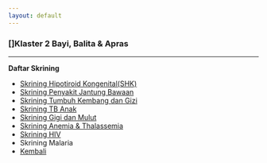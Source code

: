 ```yaml
---
layout: default
---
```


### []Klaster 2 Bayi, Balita & Apras
* * *
**Daftar Skrining**
-   <a href="https://docs.google.com/forms/d/e/1FAIpQLSfiCLwOyp_sfLVC1x5yvmj59Wun-by5qerqqoHiC3U7Hgr9IQ/viewform?usp=sharing">Skrining Hipotiroid Kongenital(SHK)</a>
-   <a href="https://docs.google.com/forms/d/e/1FAIpQLSffsAk5BQFZI3T3piri-PcTgox5KnQ3SfHPgdCi7lnyNjYHBA/viewform?usp=sharing">Skrining Penyakit Jantung Bawaan</a>
-   <a href="https://docs.google.com/forms/d/e/1FAIpQLSfPMxgpLQl4Y8egxbYUAUsmU9dHfpu7v6jM17sAu90WjSQWOw/viewform?usp=sharing">Skrining Tumbuh Kembang dan Gizi</a>
-   <a href="https://docs.google.com/forms/d/e/1FAIpQLSdCHF8hT0_-xuEE4yt5rXKsPa7EdngQEGEwPgKF6ewDFUrtCA/viewform?usp=sharing">Skrining TB Anak</a>
-   <a href="https://docs.google.com/forms/d/e/1FAIpQLSdKi4mUgMyGQeXskHUvp1pY-GvYwx15EL1GTDcL7eKH8kv5YA/viewform?usp=sharing">Skrining Gigi dan Mulut</a>
-   <a href="https://docs.google.com/forms/d/e/1FAIpQLSdoQ0X5H1SidVKkvlxLl-9WOx7JiTcmadVxkcmmz9r2htIiYA/viewform?usp=sharing">Skrining Anemia & Thalassemia</a>
-   <a href="https://docs.google.com/forms/d/e/1FAIpQLSc-sx0kfyXE7VJYPeAFPfkC-Lt_JjFbuJJ8uyAVBEQNa9Pb2Q/viewform?usp=sharing">Skrining HIV</a>
-   Skrining Malaria
-   [Kembali](skrining_ilp)